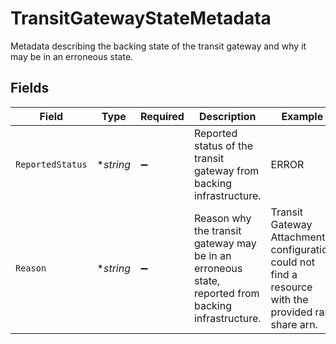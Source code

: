 # TransitGatewayStateMetadata

Metadata describing the backing state of the transit gateway and why it may be in an erroneous state.



## Fields

| Field                                                                                                | Type                                                                                                 | Required                                                                                             | Description                                                                                          | Example                                                                                              |
| ---------------------------------------------------------------------------------------------------- | ---------------------------------------------------------------------------------------------------- | ---------------------------------------------------------------------------------------------------- | ---------------------------------------------------------------------------------------------------- | ---------------------------------------------------------------------------------------------------- |
| `ReportedStatus`                                                                                     | **string*                                                                                            | :heavy_minus_sign:                                                                                   | Reported status of the transit gateway from backing infrastructure.                                  | ERROR                                                                                                |
| `Reason`                                                                                             | **string*                                                                                            | :heavy_minus_sign:                                                                                   | Reason why the transit gateway may be in an erroneous state, reported from backing infrastructure.<br/> | Transit Gateway Attachment configuration could not find a resource with the provided ram share arn.<br/> |